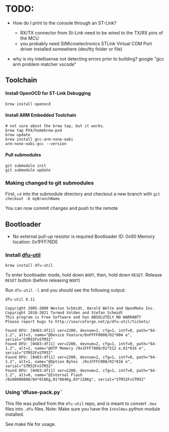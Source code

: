 # TODO:
- How do I print to the console through an ST-Link?
    - RX/TX connector from St-Link need to be wired to the TX/RX pins of the MCU
    - you probably need StMicroelectronics STLink Virtual COM Port driver installed somewhere (dev/tty folder or file)

- why is my intellisense not detecting errors prior to building?
    google "gcc arm problem matcher vscode"


## Toolchain

#### Install OpenOCD for ST-Link Debugging
```
brew install openocd
```

#### Install ARM Embedded Toolchain
```
# not sure about the brew tap, but it works.
brew tap PX4/homebrew-px4
brew update
brew install gcc-arm-none-eabi
arm-none-eabi-gcc --version
```

#### Pull submodules
```
git submodule init
git submodule update
```

### Making changed to git submodules
First, `cd` into the submodule directory and checkout a new branch with `git checkout -b myBranchName`

You can now commit changes and push to the remote

## Bootloader
* No external pull-up resistor is required
Bootloader ID: 0x90
Memory location: 0x1FFF76DE

### Install [dfu-util](http://dfu-util.sourceforge.net/)
```
brew install dfu-util
```

To enter bootloader mode, hold down `BOOT`, then, hold down `RESET`. Release `RESET` button (before releasing `BOOT`)

Run `dfu-util -l` and you should see the following output:
```
dfu-util 0.11

Copyright 2005-2009 Weston Schmidt, Harald Welte and OpenMoko Inc.
Copyright 2010-2021 Tormod Volden and Stefan Schmidt
This program is Free Software and has ABSOLUTELY NO WARRANTY
Please report bugs to http://sourceforge.net/p/dfu-util/tickets/

Found DFU: [0483:df11] ver=2200, devnum=2, cfg=1, intf=0, path="64-1.2", alt=3, name="@Device Feature/0xFFFF0000/01*004 e", serial="STM32FxSTM32"
Found DFU: [0483:df11] ver=2200, devnum=2, cfg=1, intf=0, path="64-1.2", alt=2, name="@OTP Memory /0x1FFF7800/01*512 e,01*016 e", serial="STM32FxSTM32"
Found DFU: [0483:df11] ver=2200, devnum=2, cfg=1, intf=0, path="64-1.2", alt=1, name="@Option Bytes  /0x1FFFC000/01*016 e", serial="STM32FxSTM32"
Found DFU: [0483:df11] ver=2200, devnum=2, cfg=1, intf=0, path="64-1.2", alt=0, name="@Internal Flash  /0x08000000/04*016Kg,01*064Kg,03*128Kg", serial="STM32FxSTM32"
```

### Using 'dfuse-pack.py`
This file was pulled from the `dfu-util` repo, and is meant to convert `.hex` files into `.dfu` files.
Note: Make sure you have the `IntelHex` python module installed.

See make file for usage.

